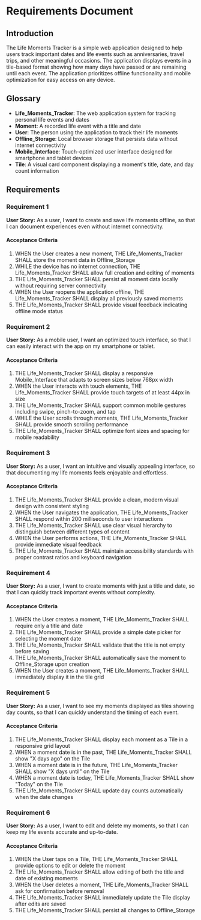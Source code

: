 # Requirements Document

## Introduction

The Life Moments Tracker is a simple web application designed to help users track important dates and life events such as anniversaries, travel trips, and other meaningful occasions. The application displays events in a tile-based format showing how many days have passed or are remaining until each event. The application prioritizes offline functionality and mobile optimization for easy access on any device.

## Glossary

- **Life_Moments_Tracker**: The web application system for tracking personal life events and dates
- **Moment**: A recorded life event with a title and date
- **User**: The person using the application to track their life moments
- **Offline_Storage**: Local browser storage that persists data without internet connectivity
- **Mobile_Interface**: Touch-optimized user interface designed for smartphone and tablet devices
- **Tile**: A visual card component displaying a moment's title, date, and day count information


## Requirements

### Requirement 1

**User Story:** As a user, I want to create and save life moments offline, so that I can document experiences even without internet connectivity.

#### Acceptance Criteria

1. WHEN the User creates a new moment, THE Life_Moments_Tracker SHALL store the moment data in Offline_Storage
2. WHILE the device has no internet connection, THE Life_Moments_Tracker SHALL allow full creation and editing of moments
3. THE Life_Moments_Tracker SHALL persist all moment data locally without requiring server connectivity
4. WHEN the User reopens the application offline, THE Life_Moments_Tracker SHALL display all previously saved moments
5. THE Life_Moments_Tracker SHALL provide visual feedback indicating offline mode status

### Requirement 2

**User Story:** As a mobile user, I want an optimized touch interface, so that I can easily interact with the app on my smartphone or tablet.

#### Acceptance Criteria

1. THE Life_Moments_Tracker SHALL display a responsive Mobile_Interface that adapts to screen sizes below 768px width
2. WHEN the User interacts with touch elements, THE Life_Moments_Tracker SHALL provide touch targets of at least 44px in size
3. THE Life_Moments_Tracker SHALL support common mobile gestures including swipe, pinch-to-zoom, and tap
4. WHILE the User scrolls through moments, THE Life_Moments_Tracker SHALL provide smooth scrolling performance
5. THE Life_Moments_Tracker SHALL optimize font sizes and spacing for mobile readability

### Requirement 3

**User Story:** As a user, I want an intuitive and visually appealing interface, so that documenting my life moments feels enjoyable and effortless.

#### Acceptance Criteria

1. THE Life_Moments_Tracker SHALL provide a clean, modern visual design with consistent styling
2. WHEN the User navigates the application, THE Life_Moments_Tracker SHALL respond within 200 milliseconds to user interactions
3. THE Life_Moments_Tracker SHALL use clear visual hierarchy to distinguish between different types of content
4. WHEN the User performs actions, THE Life_Moments_Tracker SHALL provide immediate visual feedback
5. THE Life_Moments_Tracker SHALL maintain accessibility standards with proper contrast ratios and keyboard navigation

### Requirement 4

**User Story:** As a user, I want to create moments with just a title and date, so that I can quickly track important events without complexity.

#### Acceptance Criteria

1. WHEN the User creates a moment, THE Life_Moments_Tracker SHALL require only a title and date
2. THE Life_Moments_Tracker SHALL provide a simple date picker for selecting the moment date
3. THE Life_Moments_Tracker SHALL validate that the title is not empty before saving
4. THE Life_Moments_Tracker SHALL automatically save the moment to Offline_Storage upon creation
5. WHEN the User creates a moment, THE Life_Moments_Tracker SHALL immediately display it in the tile grid

### Requirement 5

**User Story:** As a user, I want to see my moments displayed as tiles showing day counts, so that I can quickly understand the timing of each event.

#### Acceptance Criteria

1. THE Life_Moments_Tracker SHALL display each moment as a Tile in a responsive grid layout
2. WHEN a moment date is in the past, THE Life_Moments_Tracker SHALL show "X days ago" on the Tile
3. WHEN a moment date is in the future, THE Life_Moments_Tracker SHALL show "X days until" on the Tile
4. WHEN a moment date is today, THE Life_Moments_Tracker SHALL show "Today" on the Tile
5. THE Life_Moments_Tracker SHALL update day counts automatically when the date changes

### Requirement 6

**User Story:** As a user, I want to edit and delete my moments, so that I can keep my life events accurate and up-to-date.

#### Acceptance Criteria

1. WHEN the User taps on a Tile, THE Life_Moments_Tracker SHALL provide options to edit or delete the moment
2. THE Life_Moments_Tracker SHALL allow editing of both the title and date of existing moments
3. WHEN the User deletes a moment, THE Life_Moments_Tracker SHALL ask for confirmation before removal
4. THE Life_Moments_Tracker SHALL immediately update the Tile display after edits are saved
5. THE Life_Moments_Tracker SHALL persist all changes to Offline_Storage